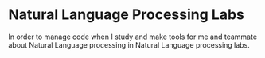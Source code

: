 # Natural Language Processing Labs

 In order to manage code when I study and make tools for me and teammate about Natural Language processing in Natural Language processing labs. 

 
 

